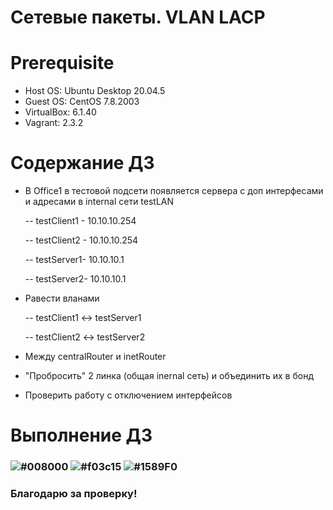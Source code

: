 # Сетевые пакеты. VLAN LACP

# **Prerequisite**

- Host OS: Ubuntu Desktop 20.04.5
- Guest OS: CentOS 7.8.2003
- VirtualBox: 6.1.40
- Vagrant: 2.3.2

# **Содержание ДЗ**

- В Office1 в тестовой подсети появляется сервера с доп интерфесами и адресами в internal сети testLAN

	-- testClient1 - 10.10.10.254
	
	-- testClient2 - 10.10.10.254
	
	-- testServer1- 10.10.10.1
	
	-- testServer2- 10.10.10.1
	
- Равести вланами

	-- testClient1 <-> testServer1
	
	-- testClient2 <-> testServer2
	
- Между centralRouter и inetRouter

- "Пробросить" 2 линка (общая inernal сеть) и объединить их в бонд

- Проверить работу c отключением интерфейсов

# **Выполнение ДЗ**

















### ![#008000](https://placehold.co/15x15/008000/008000.png) ![#f03c15](https://placehold.co/15x15/f03c15/f03c15.png) ![#1589F0](https://placehold.co/15x15/1589F0/1589F0.png)
### Благодарю за проверку!
